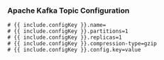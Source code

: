 ### Apache Kafka Topic Configuration

```properties
# {{ include.configKey }}.name=
# {{ include.configKey }}.partitions=1
# {{ include.configKey }}.replicas=1
# {{ include.configKey }}.compression-type=gzip
# {{ include.configKey }}.config.key=value
```
